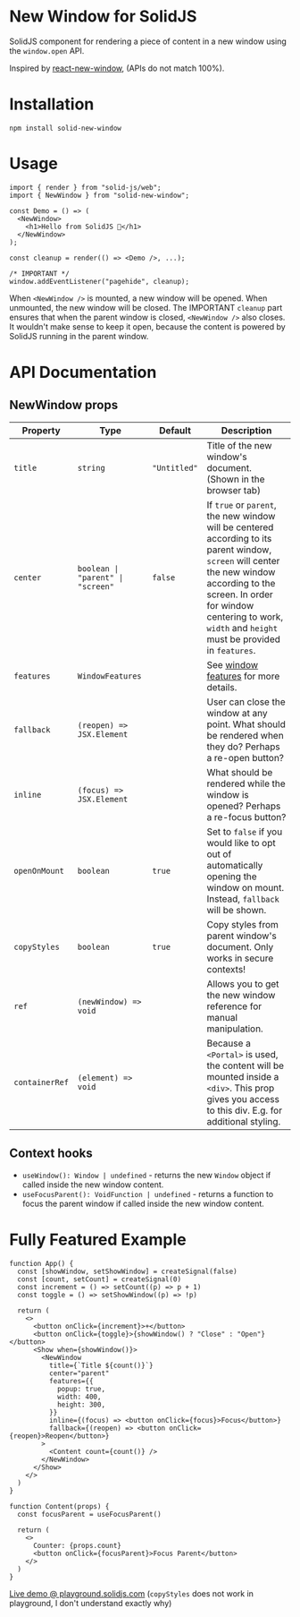 # New Window for SolidJS

SolidJS component for rendering a piece of content in a new window using the `window.open` API.

Inspired by [react-new-window](https://github.com/rmariuzzo/react-new-window#readme), (APIs do not match 100%).

# Installation

```
npm install solid-new-window
```

# Usage

```tsx
import { render } from "solid-js/web";
import { NewWindow } from "solid-new-window";

const Demo = () => (
  <NewWindow>
    <h1>Hello from SolidJS 👋</h1>
  </NewWindow>
);

const cleanup = render(() => <Demo />, ...);

/* IMPORTANT */
window.addEventListener("pagehide", cleanup);
```

When `<NewWindow />` is mounted, a new window will be opened. When unmounted, the new window will be closed. The IMPORTANT `cleanup` part ensures that when the parent window is closed, `<NewWindow />` also closes. It wouldn't make sense to keep it open, because the content is powered by SolidJS running in the parent window.

# API Documentation

## NewWindow props

<!-- prettier-ignore -->
| Property | Type | Default | Description |
| -------- | ---- | ------- | ----------- |
| `title` | `string` | `"Untitled"` | Title of the new window's document. (Shown in the browser tab) |
| `center` | `boolean \| "parent" \| "screen"` | `false` | If `true` or `parent`, the new window will be centered according to its parent window, `screen` will center the new window according to the screen. In order for window centering to work, `width` and `height` must be provided in `features`. |
| `features` | `WindowFeatures` |   | See [window features](https://developer.mozilla.org/en-US/docs/Web/API/Window/open#windowfeatures) for more details. |
| `fallback` | `(reopen) => JSX.Element` |   | User can close the window at any point. What should be rendered when they do? Perhaps a re-open button? |
| `inline` | `(focus) => JSX.Element` |   | What should be rendered while the window is opened? Perhaps a re-focus button? |
| `openOnMount` | `boolean` | `true` | Set to `false` if you would like to opt out of automatically opening the window on mount. Instead, `fallback` will be shown. |
| `copyStyles` | `boolean` | `true` | Copy styles from parent window's document. Only works in secure contexts! |
| `ref`        | `(newWindow) => void` |   | Allows you to get the new window reference for manual manipulation. |
| `containerRef`        | `(element) => void` |   | Because a `<Portal>` is used, the content will be mounted inside a `<div>`. This prop gives you access to this div. E.g. for additional styling. |

## Context hooks

- `useWindow(): Window | undefined` - returns the new `Window` object if called inside the new window content.
- `useFocusParent(): VoidFunction | undefined` - returns a function to focus the parent window if called inside the new window content.

# Fully Featured Example

```tsx
function App() {
  const [showWindow, setShowWindow] = createSignal(false)
  const [count, setCount] = createSignal(0)
  const increment = () => setCount((p) => p + 1)
  const toggle = () => setShowWindow((p) => !p)

  return (
    <>
      <button onClick={increment}>+</button>
      <button onClick={toggle}>{showWindow() ? "Close" : "Open"}</button>
      <Show when={showWindow()}>
        <NewWindow
          title={`Title ${count()}`}
          center="parent"
          features={{
            popup: true,
            width: 400,
            height: 300,
          }}
          inline={(focus) => <button onClick={focus}>Focus</button>}
          fallback={(reopen) => <button onClick={reopen}>Reopen</button>}
        >
          <Content count={count()} />
        </NewWindow>
      </Show>
    </>
  )
}

function Content(props) {
  const focusParent = useFocusParent()

  return (
    <>
      Counter: {props.count}
      <button onClick={focusParent}>Focus Parent</button>
    </>
  )
}
```

[Live demo @ playground.solidjs.com](https://playground.solidjs.com/anonymous/d715a06f-9413-475c-a535-db4b79e7c2f1)
(`copyStyles` does not work in playground, I don't understand exactly why)
